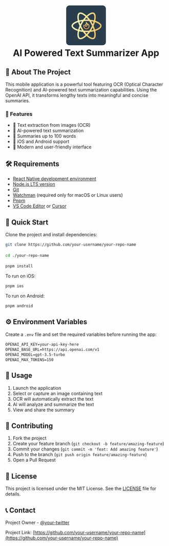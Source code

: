 <h1 align="center">
  <img alt="logo" src="./assets/icon.png" width="124px" style="border-radius:10px"/><br/>
AI Powered Text Summarizer App</h1>

## 📱 About The Project

This mobile application is a powerful tool featuring OCR (Optical Character Recognition) and AI-powered text summarization capabilities. Using the OpenAI API, it transforms lengthy texts into meaningful and concise summaries.

### 🚀 Features

- 📸 Text extraction from images (OCR)
- 🤖 AI-powered text summarization
- 📝 Summaries up to 100 words
- 📱 iOS and Android support
- 🎨 Modern and user-friendly interface

## 🛠️ Requirements

- [React Native development environment](https://reactnative.dev/docs/environment-setup)
- [Node.js LTS version](https://nodejs.org/en/)
- [Git](https://git-scm.com/)
- [Watchman](https://facebook.github.io/watchman/docs/install#buildinstall) (required only for macOS or Linux users)
- [Pnpm](https://pnpm.io/installation)
- [VS Code Editor](https://code.visualstudio.com/download) or [Cursor](https://www.cursor.com/)

## 🚀 Quick Start

Clone the project and install dependencies:

```sh
git clone https://github.com/your-username/your-repo-name

cd ./your-repo-name

pnpm install
```

To run on iOS:

```sh
pnpm ios
```

To run on Android:

```sh
pnpm android
```

## ⚙️ Environment Variables

Create a `.env` file and set the required variables before running the app:

```env
OPENAI_API_KEY=your-api-key-here
OPENAI_BASE_URL=https://api.openai.com/v1
OPENAI_MODEL=gpt-3.5-turbo
OPENAI_MAX_TOKENS=150
```

## 📖 Usage

1. Launch the application
2. Select or capture an image containing text
3. OCR will automatically extract the text
4. AI will analyze and summarize the text
5. View and share the summary

## 🤝 Contributing

1. Fork the project
2. Create your feature branch (`git checkout -b feature/amazing-feature`)
3. Commit your changes (`git commit -m 'feat: Add amazing feature'`)
4. Push to the branch (`git push origin feature/amazing-feature`)
5. Open a Pull Request

## 📄 License

This project is licensed under the MIT License. See the [LICENSE](LICENSE) file for details.

## 📞 Contact

Project Owner - [@your-twitter](https://twitter.com/your-twitter)

Project Link: [https://github.com/your-username/your-repo-name](https://github.com/your-username/your-repo-name)
